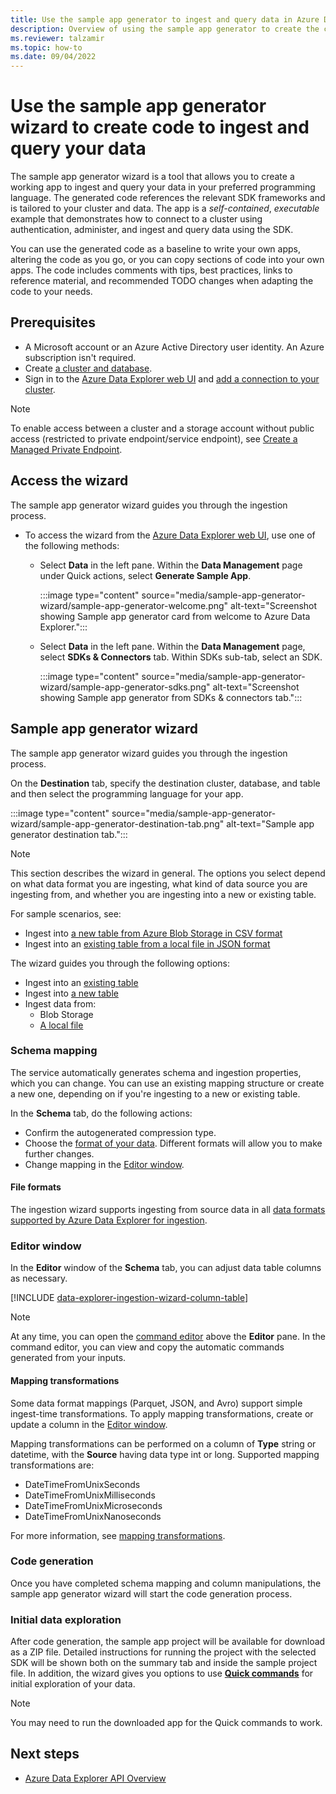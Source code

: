```yaml
---
title: Use the sample app generator to ingest and query data in Azure Data Explorer
description: Overview of using the sample app generator to create the code to ingest and query your data in your preferred programming language.
ms.reviewer: talzamir
ms.topic: how-to
ms.date: 09/04/2022
---
```


# Use the sample app generator wizard to create code to ingest and query your data

The sample app generator wizard is a tool that allows you to create a working app to ingest and query your data in your preferred programming language. The generated code references the relevant SDK frameworks and is tailored to your cluster and data. The app is a *self-contained*, *executable* example that demonstrates how to connect to a cluster using authentication, administer, and ingest and query data using the SDK.

You can use the generated code as a baseline to write your own apps, altering the code as you go, or you can copy sections of code into your own apps. The code includes comments with tips, best practices, links to reference material, and recommended TODO changes when adapting the code to your needs.

## Prerequisites

* A Microsoft account or an Azure Active Directory user identity. An Azure subscription isn't required.
* Create [a cluster and database](create-cluster-database-portal.md).
* Sign in to the [Azure Data Explorer web UI](https://dataexplorer.azure.com/) and [add a connection to your cluster](web-query-data.md#add-clusters).

> [!NOTE]
> To enable access between a cluster and a storage account without public access (restricted to private endpoint/service endpoint), see [Create a Managed Private Endpoint](security-network-managed-private-endpoint-create.md).

## Access the wizard

The sample app generator wizard guides you through the ingestion process.

* To access the wizard from the [Azure Data Explorer web UI](https://dataexplorer.azure.com/), use one of the following methods:

  * Select **Data** in the left pane. Within the **Data Management** page under Quick actions, select **Generate Sample App**.

    :::image type="content" source="media/sample-app-generator-wizard/sample-app-generator-welcome.png" alt-text="Screenshot showing Sample app generator card from welcome to Azure Data Explorer.":::

  * Select **Data** in the left pane. Within the **Data Management** page, select **SDKs & Connectors** tab. Within SDKs sub-tab, select an SDK.

    :::image type="content" source="media/sample-app-generator-wizard/sample-app-generator-sdks.png" alt-text="Screenshot showing Sample app generator from SDKs & connectors tab.":::

## Sample app generator wizard

The sample app generator wizard guides you through the ingestion process.

On the **Destination** tab, specify the destination cluster, database, and table and then select the programming language for your app.

:::image type="content" source="media/sample-app-generator-wizard/sample-app-generator-destination-tab.png" alt-text="Sample app generator destination tab.":::

> [!NOTE]
> This section describes the wizard in general. The options you select depend on what data format you are ingesting, what kind of data source you are ingesting from, and whether you are ingesting into a new or existing table.
>
> For sample scenarios, see:
>
> * Ingest into [a new table from Azure Blob Storage in CSV format](one-click-ingestion-new-table.md)
> * Ingest into an [existing table from a local file in JSON format](one-click-ingestion-existing-table.md)

The wizard guides you through the following options:

* Ingest into an [existing table](one-click-ingestion-existing-table.md)
* Ingest into [a new table](one-click-ingestion-new-table.md)
* Ingest data from:
  * Blob Storage
  * [A local file](one-click-ingestion-existing-table.md)

### Schema mapping

The service automatically generates schema and ingestion properties, which you can change. You can use an existing mapping structure or create a new one, depending on if you're ingesting to a new or existing table.

In the **Schema** tab, do the following actions:

* Confirm the autogenerated compression type.
* Choose the [format of your data](#file-formats). Different formats will allow you to make further changes.
* Change mapping in the [Editor window](#editor-window).

#### File formats

The ingestion wizard supports ingesting from source data in all [data formats supported by Azure Data Explorer for ingestion](ingestion-supported-formats.md).

### Editor window

In the **Editor** window of the **Schema** tab, you can adjust data table columns as necessary.

[!INCLUDE [data-explorer-ingestion-wizard-column-table](includes/data-explorer-ingestion-wizard-column-table.md)]

>[!NOTE]
> At any time, you can open the [command editor](one-click-ingestion-new-table.md#command-editor) above the **Editor** pane. In the command editor, you can view and copy the automatic commands generated from your inputs.

#### Mapping transformations

Some data format mappings (Parquet, JSON, and Avro) support simple ingest-time transformations. To apply mapping transformations, create or update a column in the [Editor window](#editor-window).

Mapping transformations can be performed on a column of **Type** string or datetime, with the **Source** having data type int or long. Supported mapping transformations are:

* DateTimeFromUnixSeconds
* DateTimeFromUnixMilliseconds
* DateTimeFromUnixMicroseconds
* DateTimeFromUnixNanoseconds

For more information, see [mapping transformations](#mapping-transformations).

### Code generation

Once you have completed schema mapping and column manipulations, the sample app generator wizard will start the code generation process.

### Initial data exploration

After code generation, the sample app project will be available for download as a ZIP file. Detailed instructions for running the project with the selected SDK will be shown both on the summary tab and inside the sample project file. In addition, the wizard gives you options to use **[Quick commands](one-click-ingestion-existing-table.md#explore-quick-queries-and-tools)** for initial exploration of your data.

>[!NOTE]
> You may need to run the downloaded app for the Quick commands to work.

## Next steps

* [Azure Data Explorer API Overview](kusto/api/index.md)
